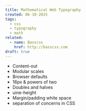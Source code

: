 ```yaml
---
title: Mathematical Web Typography
created: 06-10-2015
tags:
  - css
  - typography
  - math
related:
  - name: Basscss
    href: http://basscss.com
draft: true
---
```


- Content-out
- Modular scales
- Browser defaults
- 16px & powers of two
- Doubles and halves
- uine-height
- Margin/padding white space
- separation of concerns in CSS

